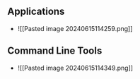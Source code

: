 ## Applications
- ![[Pasted image 20240615114259.png]]
## Command Line Tools
- ![[Pasted image 20240615114349.png]]